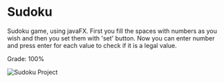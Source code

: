# Sudoku
Sudoku game, using javaFX. First you fill the spaces with numbers as you wish and then you set them with 'set' button. Now you can enter number and press enter for each value to check if it is a legal value. 


Grade: 100%


![Sudoku Project](https://github.com/tehilakiper/Sudoku/assets/109146074/0174db19-170c-42da-bdb0-2e9e7e94e1c2)
